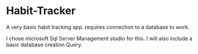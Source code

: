 # Habit-Tracker
A very basic habit tracking app. requires connection to a database to work.

I chose microsoft Sql Server Management studio for this. 
I will also include a basic database creation Query.
